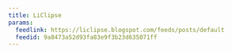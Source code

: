 ```yaml
---
title: LiClipse
params:
  feedlink: https://liclipse.blogspot.com/feeds/posts/default
  feedid: 9a8473a52d93fa83e9f3b23d635071ff
---
```

